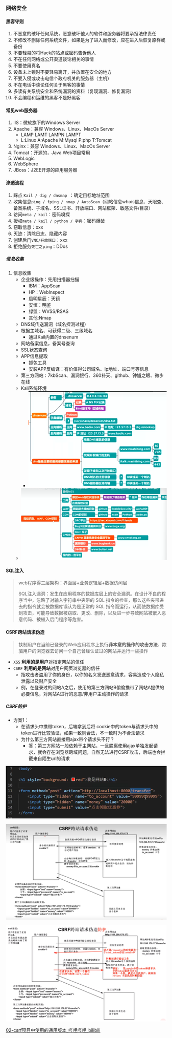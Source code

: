 ### 网络安全

#### 黑客守则

1. 不恶意的破坏任何系统，恶意破坏他人的软件和服务器将要承担法律责任
2. 不修改不删除任何系统文件，如果是为了进入而修改，应在进入后恢复原样或备份
3. 不要轻易的将Hack的站点或密码告诉他人
4. 不在任何网络或公开渠道谈论相关的事情
5. 不要使用真名
6. 设备未上锁时不要轻易离开，并放置在安全的地方
7. 不要入侵或攻击电信个政府机关的服务器（主机）
8. 不在电话中谈论任何关于黑客的事情
9. 多读有关系统安全和系统漏洞的资料（复现漏洞、修复漏洞）
10. 不会编程和运维的黑客不是好黑客



#### 常见web服务器

1. IIS：微软旗下的Windows Server
2. Apache：兼容 Windows、Linux、MacOs Server
   - LAMP  LAMT  LAMPN    LAMPT
   - L:Linux   A:Apache    M:Mysql   P:php    T:Tomcat
3. Nginx：兼容 Windows、Linux、MacOs Server
4. Tomcat：开源的，Java Web项目常用
5. WebLogic
6. WebSphere
7. JBoss：J2EE开源的应用服务器



#### 渗透流程

1. 踩点 `Kail / dig / dnsmap `：确定目标地址范围
2. 收集信息` ping / fping / nmap / AutoScan `（网站信息whois信息、天眼查、备案系统、子域名、SSL证书、开放端口、网站框架、敏感文件/目录）
3. 访问`meta / kail`：密码嗅探
4. 授权`meta / kail / python / 字典`：密码爆破
5. 窃取信息：xxx
6. 灭迹：清除日志、隐藏内容
7. 创建后门`VNC/开放端口`：xxx
8. 拒绝服务`死亡之ping`：DDos



##### 信息收集

1. 信息收集
   - 企业级操作：先用扫描器扫描
     - IBM：AppScan
     - HP：WebInspect
     - 启明星辰：天镜
     - 安恒：明鉴
     - 绿盟：WVSS/RSAS
     - 其他:Nmap
   - DNS域传送漏洞（域名探测过程）
   - 根据主域名、可获得二级、三级域名
     - 通过Kail内置的dnsenum
   - 网站备案信息，备案号查询
   - SSL状态查询
   - APP信息提取
     - 抓包工具
     - 安装APP反编译：有价值得公司域名、Ip地址、端口号等信息
   - 第三方网站：7kbScan、漏洞银行、360补天、github、钟馗之眼、微步在线
   - Kali系统环境
     - ![image-20221105232326560](images/网络安全/image-20221105232326560.png)
   - ![image-20221105233407986](images/网络安全/image-20221105233407986.png)







#### SQL注入

> web程序得三层架构：界面层+业务逻辑层+数据访问层
>
> SQL注入漏洞：发生在应用程序的数据库层上的安全漏洞。在设计不良的程序当中，忽略了对输入字符串中夹带的 SQL 指令的检查，那么这些夹带进去的指令就会被数据库误认为是正常的 SQL 指令而运行，从而使数据库受到攻击，可能导致数据被窃取、更改、删除，以及进一步导致网站被嵌入恶意代码、被植入后门程序等危害。



#### CSRF跨站请求伪造

> 挟制用户在当前已登录的Web应用程序上执行**非本意的操作的攻击方法**、欺骗用户的浏览器去访问一个自己曾经认证过的网站并运行一些操作

- `XSS` **利用的是用户**对指定网站的信任
- `CSRF` **利用的是网站**对用户网页浏览器的信任
  - 指攻击者盗用了你的身份，以你的名义发送恶意请求，容易造成个人隐私泄露以及财产安全
  - 例，在登录过的网站A之后，使用的第三方网站B偷偷携带了网站A提供的必要信息，对网站A进行的恶意/非用户主动操作的请求

##### CSRF防护

- 方案1：
  - 在请求头中携带token，后端拿到后将 cookie中的token与请求头中的token进行比较验证，如果一致则合法，不一致时为不合法请求
  - 为什么第三方网站直接用ajax带个请求头不行？
    - 答：第三方网站一般依赖于主网站，一旦脱离使用ajax单独发起请求，就会存在浏览器跨域问题，自然无法进行CSRF攻击，后端也会拦截来自陌生url的请求

![image-20230302171738551](images/网络安全/image-20230302171738551.png)

![image-20230302180754460](images/网络安全/image-20230302180754460.png)

![image-20230302183647045](images/网络安全/image-20230302183647045.png)



[02-csrf项目中使用的通用版本_哔哩哔哩_bilibili](https://www.bilibili.com/video/BV13V411b7jH?p=181&spm_id_from=pageDriver&vd_source=49059bedc59884104ea6ef0a6e552378)

